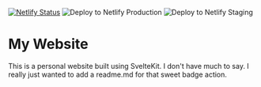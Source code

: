 [![Netlify Status](https://api.netlify.com/api/v1/badges/e88706b8-ab8d-4782-b567-29cced22289b/deploy-status)](https://holdengreene.dev)
![Deploy to Netlify Production](https://github.com/holdengreene/personal-website/actions/workflows/production-deploy.yml/badge.svg)
![Deploy to Netlify Staging](https://github.com/holdengreene/personal-website/actions/workflows/staging-deploy.yml/badge.svg)

# My Website

This is a personal website built using SvelteKit. I don't have much to say. I really just wanted to add a readme.md for that sweet badge action.
